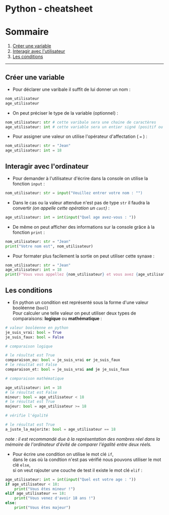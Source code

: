 # Python - cheatsheet

# Sommaire

1. [Créer une variable][head_1]
2. [Interagir avec l'utilisateur][head_2]
3. [Les conditions][head_3]
___

## Créer une variable

* Pour déclarer une varibale il suffit de lui donner un nom :
```python
nom_utilisateur
age_utilisateur
```

<!-- ajouter un lien sur le mot type vers une liste non exaustive des types en python -->
* On peut préciser le type de la variable (optionnel) :
```python
nom_utilisateur: str # cette varibale sera une chaine de caractères
age_utilisateur: int # cette variable sera un entier signé (positif ou négatif)
```

* Pour assigner une valeur on utilise l'opérateur d'affectation ( `=` ) :
```python
nom_utilisateur: str = "Jean"
age_utilisateur: int = 18
```

## Interagir avec l'ordinateur

* Pour demander à l'utilisateur d'écrire dans la console on utilise la fonction `input` :
```python
nom_utilisateur: str = input("Veuillez entrer votre nom : "")
```

* Dans le cas ou la valeur attendue n'est pas de type `str` il faudra la convertir *(on appelle cette opération un `cast`)* :
```python
age_utilisateur: int = int(input("Quel age avez-vous : "))
```

* De même on peut afficher des informations sur la console grâce à la fonction `print` :
```python
nom_utilisateur: str = "Jean"
print("Votre nom est", nom_utilisateur)
```

* Pour formater plus facilement la sortie on peut utiliser cette synaxe :
```python
nom_utilisateur: str = "Jean"
age_utilisateur: int = 18
print(F"Vous vous appellez {nom_utilisateur} et vous avez {age_utilisateur} ans !")
```

## Les conditions

* En python un condition est représenté sous la forme d'une valeur booléenne (`bool`)  
    Pour calculer une telle valeur on peut utiliser deux types de comparaisons: **logique** ou **mathématique** : 
```python
# valeur booléenne en python
je_suis_vrai: bool = True
je_suis_faux: bool = False

# comparaison logique

# le résultat est True
comparaison_ou: bool = je_suis_vrai or je_suis_faux
# le résultat est False
comparaison_et: bool = je_suis_vrai and je je_suis_faux

# comparaison mathématique

age_utilisateur: int = 18
# le résultat est False
mineur: bool = age_utilisateur < 18
# le résultat est True
majeur: bool = age_utilisateur >= 18

# vérifie l'égalité

# le résultat est True
a_juste_la_majorite: bool = age_utilisateur == 18
```
*_note_ : il est recommandé due à la représentation des nombres réel dans la mémoire de l'ordinateur d'évité de comparer l'égalité entre deux réels.*

* Pour écrire une condition on utilise le mot clé `if`,  
dans le cas où la condtion n'est pas vérifié nous pouvons utiliser le mot clé `else`,  
si on veut rajouter une couche de test il existe le mot clé `elif` :
```python
age_utilisateur: int = int(input("Quel est votre age : "))
if age_utilisateur < 18:
    print("Vous êtes mineur !")
elif age_utilisateur == 18:
    print("Vous venez d'avoir 18 ans !")
else:
    print("Vous êtes majeur")
```

[head_1]: #Créer+une+variable
[head_2]: #Interagir+avec+l'ordinateur
[head_3]: #Les+conditions
